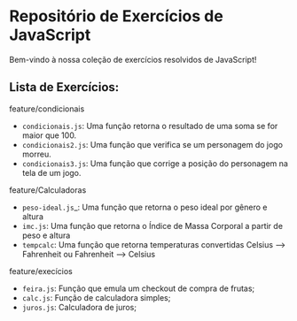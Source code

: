 # Repositório de Exercícios de JavaScript

Bem-vindo à nossa coleção de exercícios resolvidos de JavaScript! 

## Lista de Exercícios:

feature/condicionais
- `condicionais.js`: Uma função retorna o resultado de uma soma se for maior que 100.
- `condicionais2.js`: Uma função que verifica se um personagem do jogo morreu.
- `condicionais3.js`: Uma função que corrige a posição do personagem na tela de um jogo.

feature/Calculadoras
- `peso-ideal.js`_: Uma função que retorna o peso ideal por gênero e altura
- `imc.js`: Uma função que retorna o Índice de Massa Corporal a partir de peso e altura
- `tempcalc`: Uma função que retorna temperaturas convertidas Celsius --> Fahrenheit ou Fahrenheit --> Celsius

feature/execícios
- `feira.js`: Função que emula um checkout de compra de frutas;
- `calc.js`: Função de calculadora simples;
- `juros.js`: Calculadora de juros;


